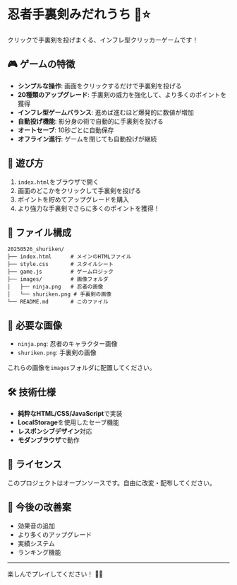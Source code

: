 # 忍者手裏剣みだれうち 🥷⭐

クリックで手裏剣を投げまくる、インフレ型クリッカーゲームです！

## 🎮 ゲームの特徴

- **シンプルな操作**: 画面をクリックするだけで手裏剣を投げる
- **20種類のアップグレード**: 手裏剣の威力を強化して、より多くのポイントを獲得
- **インフレ型ゲームバランス**: 進めば進むほど爆発的に数値が増加
- **自動投げ機能**: 影分身の術で自動的に手裏剣を投げる
- **オートセーブ**: 10秒ごとに自動保存
- **オフライン進行**: ゲームを閉じても自動投げが継続

## 🚀 遊び方

1. `index.html`をブラウザで開く
2. 画面のどこかをクリックして手裏剣を投げる
3. ポイントを貯めてアップグレードを購入
4. より強力な手裏剣でさらに多くのポイントを獲得！

## 📁 ファイル構成

```
20250526_shuriken/
├── index.html      # メインのHTMLファイル
├── style.css       # スタイルシート
├── game.js         # ゲームロジック
├── images/         # 画像フォルダ
│   ├── ninja.png   # 忍者の画像
│   └── shuriken.png # 手裏剣の画像
└── README.md       # このファイル
```

## 🎨 必要な画像

- `ninja.png`: 忍者のキャラクター画像
- `shuriken.png`: 手裏剣の画像

これらの画像を`images`フォルダに配置してください。

## 🛠️ 技術仕様

- **純粋なHTML/CSS/JavaScript**で実装
- **LocalStorage**を使用したセーブ機能
- **レスポンシブデザイン**対応
- **モダンブラウザ**で動作

## 📝 ライセンス

このプロジェクトはオープンソースです。自由に改変・配布してください。

## 🎯 今後の改善案

- 効果音の追加
- より多くのアップグレード
- 実績システム
- ランキング機能

---

楽しんでプレイしてください！ 🥷✨